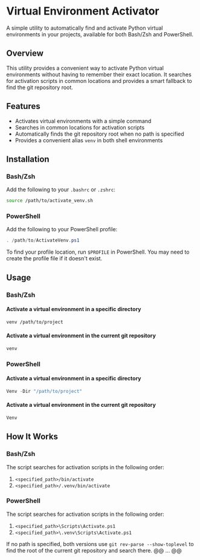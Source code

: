 # Virtual Environment Activator

A simple utility to automatically find and activate Python virtual environments in your projects, available for both Bash/Zsh and PowerShell.

## Overview

This utility provides a convenient way to activate Python virtual environments without having to remember their exact location. It searches for activation scripts in common locations and provides a smart fallback to find the git repository root.

## Features

- Activates virtual environments with a simple command
- Searches in common locations for activation scripts
- Automatically finds the git repository root when no path is specified
- Provides a convenient alias `venv` in both shell environments

## Installation

### Bash/Zsh

Add the following to your `.bashrc` or `.zshrc`:

```bash
source /path/to/activate_venv.sh
```

### PowerShell

Add the following to your PowerShell profile:

```powershell
. /path/to/ActivateVenv.ps1
```

To find your profile location, run `$PROFILE` in PowerShell. You may need to create the profile file if it doesn't exist.

## Usage

### Bash/Zsh

#### Activate a virtual environment in a specific directory

```bash
venv /path/to/project
```

#### Activate a virtual environment in the current git repository

```bash
venv
```

### PowerShell

#### Activate a virtual environment in a specific directory

```powershell
Venv -Dir "/path/to/project"
```

#### Activate a virtual environment in the current git repository

```powershell
Venv
```

## How It Works

### Bash/Zsh
The script searches for activation scripts in the following order:
1. `<specified_path>/bin/activate`
2. `<specified_path>/.venv/bin/activate`

### PowerShell
The script searches for activation scripts in the following order:
1. `<specified_path>\Scripts\Activate.ps1`
2. `<specified_path>\.venv\Scripts\Activate.ps1`

If no path is specified, both versions use `git rev-parse --show-toplevel` to find the root of the current git repository and search there.
@@ ... @@

